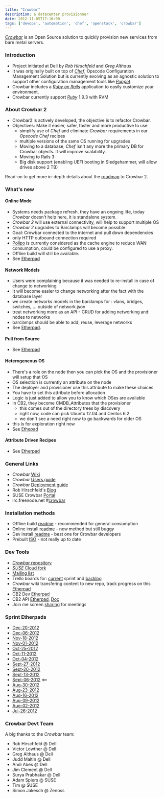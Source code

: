 ```yaml
---
title: "Crowbar"
description: a datacenter provisionner
date: 2012-11-05T17:16:00
tags: ['devops', 'automation', 'chef', 'openstack', 'crowbar']
---
```


*[Crowbar](http://robhirschfeld.com/crowbar)* is an Open Source solution to quickly provision new services from bare metal servers.

<!-- more -->

### Introduction
* Project initiated at Dell by *Rob Hirschfeld* and *Greg Althaus*
* It was originally built on top of *[Chef](http://opscode.com)*, Opscode Configuration Management Solution but is currently evolving as an agnostic solution to support other configuration management tools like *[Puppet](http://puppetlabs.com/)*.
* Crowbar includes a *[Ruby on Rails](http://rubyonrails.org/)* application to easily customize your environment.
* Crowbar currently support *[Ruby](http://www.ruby-lang.org/)* 1.9.3 with RVM

### About Crowbar 2
* Crowbar2 is actively developed, the objective is to refactor Crowbar.
* Objectives: Make it easier, safer, faster and more productive to use
	* simplify use of *Chef* and eliminate *Crowbar* requirements in our *Opscode Chef* recipes
	* multiple versions of the same OS running for upgrades
	* Moving to a database, *Chef* isn't any more the primary DB for Crowbar objects. It will improve scalability.
	* Moving to Rails 3
	* Big disk support (enabling UEFI booting in Sledgehammer, will allow drives above 2 TB)

Read-on to get more in-depth details about the [roadmap](https://github.com/crowbar/crowbar/wiki/Roadmap) to Crowbar 2.

### What's new
#### Online Mode
* Systems needs package refresh, they have an ongoing life, today *Crowbar* doesn't help here, it is standalone system.
* *Crowbar 2* will use external connectivity, will help to support multiple OS
* *Crowbar 2* upgrades to Barclamps will become possible
* Goal: Crowbar connected to the internet and pull down dependencies
* only HTTP outbound connection required
* [Polipo](http://www.pps.univ-paris-diderot.fr/~jch/software/polipo/) is currently considered as the cache engine to reduce WAN consumption, could be configured to use a proxy.
* Offline build will still be available.
* See [Etherpad](http://crowbar.sync.in/crowbar2-online)

#### Network Models
* Users were complaining because it was needed to re-install in case of change to networking
* It will become easier to change networking after the fact with the database layer
* we create networks models in the barclamps for : vlans, bridges, switches,  ... outside of network.json
* treat networking more as an API - CRUD for adding networking and nodes to networks
* barclamps should be able to add, reuse, leverage networks
* See [Etherpad](http://crowbar.sync.in/crowbar2-network).

#### Pull from Source
* See [Etherpad](http://crowbar.sync.in/crowbar2-pullsource)

#### Heterogeneous OS
* There's a role on the node then you can pick the OS and the provisioner will setup that OS
* OS selection is currently an attribute on the node
* The deployer and provisioner use this attribute to make these choices
* You have to set this attribute before allocation
* Logic is just added to allow you to know which OSes are available
* In CB2, they become CMDB_Attributes that the provisioner
   * this comes out of the directory trees by discovery
   * right now, code can pick Ubuntu 12.04 and Centos 6.2 
   * we don't see a need right now to go backwards for older OS
* this is for exploration right now
* See [Ethepad](http://crowbar.sync.in/crowbar2-multi-os)

#### Attribute Driven Recipes
* See [Etherpad](http://crowbar.sync.in/crowbar2-attributeconfig)


### General Links
* *Crowbar* [Wiki](https://github.com/crowbar/crowbar/wiki)
* *Crowbar* [Users guide](https://github.com/crowbar/barclamp-crowbar/blob/release/fred/master/crowbar_framework/public/crowbar_users_guide.pdf)
* *Crowbar* [Deployment guide](https://github.com/crowbar/barclamp-crowbar/blob/release/fred/master/crowbar_framework/public/crowbar_deployment_guide.pdf)
* Rob Hirschfeld's [Blog](http://robhirschfeld.com/crowbar)
* SUSE Crowbar [Portal](https://en.opensuse.org/Portal:Crowbar)
* irc.freenode.net #[crowbar](http://crowbar.newgoliath.com/irc/#home)

### Installation methods
* Offline build [readme](https://github.com/crowbar/crowbar/blob/master/README.build) - recommended for general consumption
* Online install [readme](https://github.com/crowbar/crowbar/blob/master/README.online-install) - new method but still buggy
* Dev install [readme](https://github.com/crowbar/crowbar/wiki/Dev-tool-build) - best one for Crowbar developers
* Prebuilt [ISO](http://crowbar.zehicle.com/) - not really up to date

### Dev Tools
* [*Crowbar* repository](https://github.com/crowbar/crowbar)
* [*SUSE* Cloud fork](https://github.com/SUSE-Cloud)
* [Mailing list](https://lists.us.dell.com/mailman/listinfo/crowbar)
* Trello boards for: [current](https://trello.com/board/crowbar-2-0-current-sprint/50809fb54fa7ad9c1a000f4d) sprint and [backlog](https://trello.com/board/crowbar-2-0-backlog/50c0b95c944811657000aeb0)
* *Crowbar* wiki transfering content to new repo, track progress on this [Etherpad](http://crowbar.sync.in/crowbarwiki?)
* CB2 Dev [Etherpad](http://crowbar.sync.in/crowbar2?)
* CB2 API [Etherpad](http://crowbar.sync.in/crowbar2API), [Doc](https://github.com/crowbar/barclamp-crowbar/blob/master/crowbar_framework/doc/default/crowbar/devguide/api.md)
* Join me screen [sharing](https://join.me/dellcrowbar) for meetings

### Sprint Etherpads
* [Dec-20-2012](http://crowbar.sync.in/meeting121220)
* [Dec-06-2012](http://crowbar.sync.in/sprint1206)
* [Nov-18-2012](http://crowbar.sync.in/meeting121118)
* [Nov-01-2012](http://crowbar.sync.in/sprint1101)
* [Oct-25-2012](http://crowbar.sync.in/sprint1025)
* [Oct-11-2012](http://crowbar.sync.in/sprint1011)
* [Oct-04-2012](http://crowbar.sync.in/sprint1004)
* [Sept-27-2012](http://crowbar.sync.in/sprint0927)
* [Sept-20-2012](http://crowbar.sync.in/sprint0920)
* [Sept-13-2012](http://crowbar.sync.in/sprint0913)
* [Sept-06-2012](http://crowbar.sync.in/sprint0906) <==
* [Aug-30-2012](http://crowbar.sync.in/sprint0830)
* [Aug-23-2012](http://crowbar.sync.in/sprint0823)
* [Aug-16-2012](http://crowbar.sync.in/sprint0816)
* [Aug-09-2012](http://crowbar.sync.in/sprint0809)
* [Aug-02-2012](http://crowbar.sync.in/sprint0802)
* [Jul-26-2012](http://crowbar.sync.in/sprint0726)

### Crowbar Devt Team

A big thanks to the *Crowbar* team:

* Rob Hirschfeld @ Dell
* Victor Lowther @ Dell
* Greg Althaus @ Dell
* Judd Maltin @ Dell
* Andi Abes @ Dell
* Jim Clement @ Dell
* Surya Prabhakar @ Dell
* Adam Spiers @ SUSE
* Tim @ SUSE
* Simon Jakesch @ Zenoss
